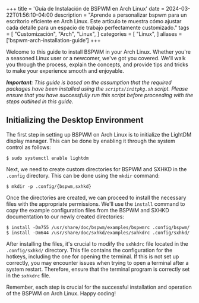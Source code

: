 +++
title = 'Guía de Instalación de BSPWM en Arch Linux'
date = 2024-03-22T01:56:10-04:00
description = "Aprende a personalizar bspwm para un escritorio eficiente en Arch Linux. Este artículo te muestra cómo ajustar cada detalle para un espacio de trabajo perfectamente customizado."
tags = [
    "Customización",
    "Arch",
    "Linux",
]
categories = [
    "Linux",
]
aliases = ['bspwm-arch-installation-guide']
+++

Welcome to this guide to install BSPWM in your Arch Linux. Whether you're a seasoned Linux user or a newcomer, we've got you covered. We'll walk you through the process, explain the concepts, and provide tips and tricks to make your experience smooth and enjoyable.

***Important**: This guide is based on the assumption that the required packages have been installed using the `scripts/initpkg.sh` script. Please ensure that you have successfully run this script before proceeding with the steps outlined in this guide.*

## Initializing the Desktop Environment

The first step in setting up BSPWM on Arch Linux is to initialize the LightDM display manager. This can be done by enabling it through the system control as follows:

    $ sudo systemctl enable lightdm

Next, we need to create custom directories for BSPWM and SXHKD  in the `.config` directory. This can be done using the `mkdir` command:

    $ mkdir -p .config/{bspwm,sxhkd}

Once the directories are created, we can proceed to install the necessary files with the appropriate permissions. We'll use the `install` command to copy the example configuration files from the BSPWM and SXHKD documentation to our newly created directories:

    $ install -Dm755 /usr/share/doc/bspwm/examples/bspwmrc .config/bspwm/
    $ install -Dm644 /usr/share/doc/sxhkd/examples/sxhkdrc .config/sxhkd/

After installing the files, it's crucial to modify the `sxhkdrc` file located in the `.config/sxhkd/` directory. This file contains the configuration for the hotkeys, including the one for opening the terminal. If this is not set up correctly, you may encounter issues when trying to open a terminal after a system restart. Therefore, ensure that the terminal program is correctly set in the `sxhkdrc` file.

Remember, each step is crucial for the successful installation and operation of the BSPWM on Arch Linux. Happy coding!
